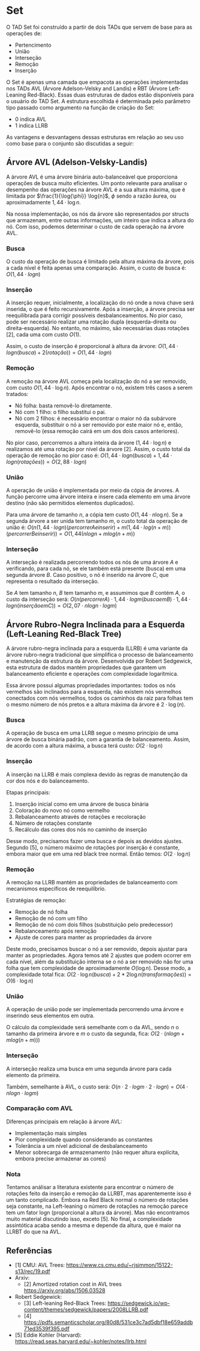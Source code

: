 # Set

O TAD Set foi construído a partir de dois TADs que servem de base para as operações de:

- Pertencimento
- União
- Interseção
- Remoção
- Inserção

O Set é apenas uma camada que empacota as operações implementadas nos TADs AVL (Árvore Adelson-Velsky and Landis) e RBT (Árvore Left-Leaning Red-Black). Essas duas estruturas de dados estão disponíveis para o usuário do TAD Set. A estrutura escolhida é determinada pelo parâmetro tipo passado como argumento na função de criação do Set:

- 0 indica AVL
- 1 indica LLRB

As vantagens e desvantagens dessas estruturas em relação ao seu uso como base para o conjunto são discutidas a seguir:

## Árvore AVL (Adelson-Velsky-Landis)

A árvore AVL é uma árvore binária auto-balanceável que proporciona operações de busca muito eficientes. Um ponto relevante para analisar o desempenho das operações na árvore AVL é a sua altura máxima, que é limitada por $\frac{1}{\log{\phi}} \log{n}$, $\phi$ sendo a razão áurea, ou aproximadamente $1,44 \cdot \log{n}$.

Na nossa implementação, os nós da árvore são representados por structs que armazenam, entre outras informações, um inteiro que indica a altura do nó. Com isso, podemos determinar o custo de cada operação na árvore AVL.

### Busca

O custo da operação de busca é limitado pela altura máxima da árvore, pois a cada nível é feita apenas uma comparação. Assim, o custo de busca é:
$O(1,44⋅logn)$

### Inserção

A inserção requer, inicialmente, a localização do nó onde a nova chave será inserida, o que é feito recursivamente. Após a inserção, a árvore precisa ser reequilibrada para corrigir possíveis desbalanceamentos. No pior caso, pode ser necessário realizar uma rotação dupla (esquerda-direita ou direita-esquerda). No entanto, no máximo, são necessárias duas rotações [2], cada uma com custo $O(1)$.

Assim, o custo de inserção é proporcional à altura da árvore:
$O(1,44⋅logn(busca) + 2(rotação)) = O(1,44⋅logn)$

### Remoção

A remoção na árvore AVL começa pela localização do nó a ser removido, com custo $O(1,44 \cdot \log{n})$. Após encontrar o nó, existem três casos a serem tratados:

- Nó folha: basta removê-lo diretamente.
- Nó com 1 filho: o filho substitui o pai.
- Nó com 2 filhos: é necessário encontrar o maior nó da subárvore esquerda, substituir o nó a ser removido por este maior nó e, então, removê-lo (essa remoção cairá em um dos dois casos anteriores).

No pior caso, percorremos a altura inteira da árvore ($1,44 \cdot \log{n}$) e realizamos até uma rotação por nível da árvore [2]. Assim, o custo total da operação de remoção no pior caso é:
$O(1,44⋅logn (busca) + 1,44⋅logn(rotações))=O(2,88⋅logn)$

### União

A operação de união é implementada por meio da cópia de árvores. A função percorre uma árvore inteira e insere cada elemento em uma árvore destino (não são permitidos elementos duplicados).

Para uma árvore de tamanho $n$, a cópia tem custo $O(1,44 \cdot n \log{n})$. Se a segunda árvore a ser unida tem tamanho $m$, o custo total da operação de união é:
$O(n(1,44⋅logn)(percorrer A e inserir)+m(1,44⋅log(n+m))(percorrer B e inserir)) = O(1,44(nlogn + mlog(n+m))$

### Interseção

A interseção é realizada percorrendo todos os nós de uma árvore $A$ e verificando, para cada nó, se ele também está presente (busca) em uma segunda árvore $B$. Caso positivo, o nó é inserido na árvore $C$, que representa o resultado da interseção.

Se $A$ tem tamanho $n$, $B$ tem tamanho $m$, e assumimos que $B$ contém $A$, o custo da interseção será:
$O(n(percorrer A)⋅1,44⋅logm(busca em B)⋅1,44⋅logn(inserção em C)) = O(2,07⋅nlogn⋅logm)$

## Árvore Rubro-Negra Inclinada para a Esquerda (Left-Leaning Red-Black Tree)
A árvore rubro-negra inclinada para a esquerda (LLRB) é uma variante da árvore rubro-negra tradicional que simplifica o processo de balanceamento e manutenção da estrutura da árvore. Desenvolvida por Robert Sedgewick, esta estrutura de dados mantém propriedades que garantem um balanceamento eficiente e operações com complexidade logarítmica.

Essa árvore possui algumas propriedades importantes: todos os nós vermelhos são inclinados para a esquerda, não existem nós vermelhos conectados com nós vermelhos, todos os caminhos da raiz para folhas tem o mesmo número de nós pretos e a altura máxima da árvore é $2⋅\log{(n)}$.

### Busca
A operação de busca em uma LLRB segue o mesmo princípio de uma árvore de busca binária padrão, com a garantia de balanceamento. Assim, de acordo com a altura máxima, a busca terá custo:
$O(2⋅\log{n})$

### Inserção
A inserção na LLRB é mais complexa devido às regras de manutenção da cor dos nós e do balanceamento.

Etapas principais:
1. Inserção inicial como em uma árvore de busca binária
2. Coloração do novo nó como vermelho
3. Rebalanceamento através de rotações e recoloração
4. Número de rotações constante
5. Recálculo das cores dos nós no caminho de inserção

Desse modo, precisamos fazer uma busca e depois as devidos ajustes. Segundo [5], o número máximo de rotações por inserção é constante, embora maior que em uma red black tree normal. Então temos:
$O(2⋅\log{n})$

### Remoção
A remoção na LLRB mantém as propriedades de balanceamento com mecanismos específicos de reequilíbrio.

Estratégias de remoção:
- Remoção de nó folha
- Remoção de nó com um filho
- Remoção de nó com dois filhos (substituição pelo predecessor)
- Rebalanceamento após remoção
- Ajuste de cores para manter as propriedades da árvore

Deste modo, precisamos buscar o nó a ser removido, depois ajustar para manter as propriedades. Agora temos até 2 ajustes que podem ocorrer em cada nível, além da substituição interna se o nó a ser removido não for uma folha que tem complexidade de aproximadamente $O(\log{n})$. Desse modo, a complexidade total fica:
$O(2⋅\log{n}(busca) + 2*2\log{n}(transformações)) = O(6⋅\log{n})$

### União
A operação de união pode ser implementada percorrendo uma árvore e inserindo seus elementos em outra.

O cálculo da complexidade será semelhante com o da AVL, sendo $n$ o tamanho da primeira árvore e $m$ o custo da segunda, fica:
$O(2⋅(nlogn + mlog(n+m)))$

### Interseção
A interseção realiza uma busca em uma segunda árvore para cada elemento da primeira.

Também, semelhante à AVL, o custo será:
$O(n⋅2⋅log⁡m⋅2⋅logn) = O(4⋅nlogn⋅logm)$

### Comparação com AVL
Diferenças principais em relação à árvore AVL:
- Implementação mais simples
- Pior complexidade quando considerando as constantes
- Tolerância a um nível adicional de desbalanceamento
- Menor sobrecarga de armazenamento (não requer altura explícita, embora precise armazenar as cores)

### Nota
Tentamos análisar a literatura existente para encontrar o número de rotações feito da inserção e remoção da LLRBT, mas aparentemente isso é um tanto complicado. Embora na Red Black normal o número de rotações seja constante, na Left-leaning o número de rotações na remoção parece tem um fator logn (proporcional a altura da árvore). Mas não encontramos muito material discutindo isso, exceto [5]. No final, a complexidade assintótica acaba sendo a mesma e depende da altura, que é maior na LLRBT do que na AVL.

## Referências

- [1] CMU: AVL Trees: https://www.cs.cmu.edu/~rjsimmon/15122-s13/rec/19.pdf
- Arxiv:
  - [2] Amortized rotation cost in AVL trees https://arxiv.org/abs/1506.03528
- Robert Sedgewick:
  - [3] Left-leaning Red-Black Trees: https://sedgewick.io/wp-content/themes/sedgewick/papers/2008LLRB.pdf
  - [4] https://pdfs.semanticscholar.org/80d8/531ce3c7ad5dbf18e659addb71ed3539f395.pdf
- [5] Eddie Kohler (Harvard): https://read.seas.harvard.edu/~kohler/notes/llrb.html
